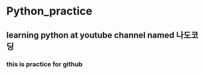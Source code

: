 # Python_practice

<h2> learning python at youtube channel named 나도코딩 </h2>
  
<h3>this is practice for github</h3>